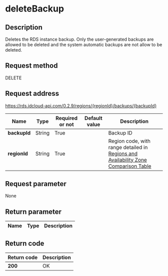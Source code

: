 # deleteBackup


## Description
Deletes the RDS instance backup. Only the user-generated backups are allowed to be deleted and the system automatic backups are not allow to be deleted.

## Request method
DELETE

## Request address
https://rds.jdcloud-api.com/0.2.9/regions/{regionId}/backups/{backupId}

|Name|Type|Required or not|Default value|Description|
|---|---|---|---|---|
|**backupId**|String|True||Backup ID|
|**regionId**|String|True||Region code, with range detailed in [Regions and Availability Zone Comparison Table](../Enum-Definitions/Regions-AZ.md)|

## Request parameter
None


## Return parameter
|Name|Type|Description|
|---|---|---|



## Return code
|Return code|Description|
|---|---|
|**200**|OK|
